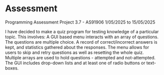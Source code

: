 # Assessment
 Programming Assessment Project 3.7 - AS91906 1/05/2025 to 15/05/2025

I have decided to make a quiz program for testing knowledge of a particular topic. This involves:
A GUI based menu interacts with an array of questions. The questions are multiple choice. A record of correct/incorrect answers is kept, and statistics gathered about the responses. The menu allows for users to skip and retry questions as well as resetting the whole quiz. Multiple arrays are used to hold questions - attempted and not-attempted. The GUI includes drop-down lists and at least one of radio buttons or text-boxes.
